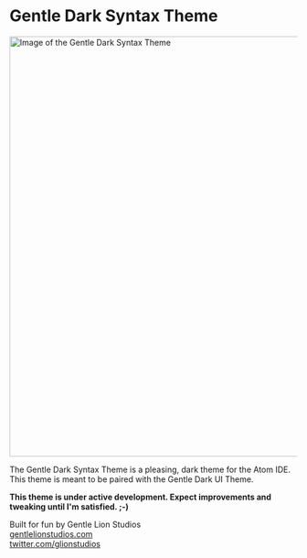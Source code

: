 # Gentle Dark Syntax Theme

<img src="https://github.com/gentlelionstudios/gentle-dark-syntax-atom/raw/master/images/gentle-dark-syntax-theme.png" width="735" alt="Image of the Gentle Dark Syntax Theme">

The Gentle Dark Syntax Theme is a pleasing, dark theme for the Atom IDE.  This theme is meant to be paired with the Gentle Dark UI Theme.

**This theme is under active development.  Expect improvements and tweaking until I'm satisfied. ;-)**

Built for fun by Gentle Lion Studios<br>
[gentlelionstudios.com](https://www.gentlelionstudios.com)<br>
[twitter.com/glionstudios](https://twitter.com/glionstudios)
